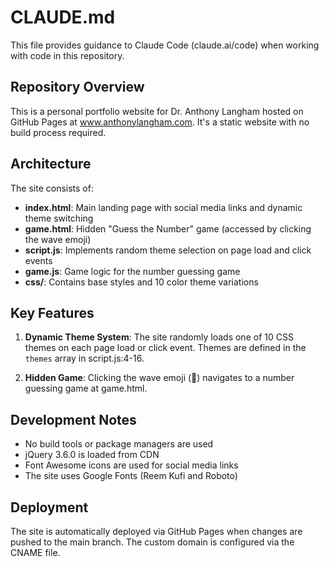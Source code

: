 # CLAUDE.md

This file provides guidance to Claude Code (claude.ai/code) when working with code in this repository.

## Repository Overview

This is a personal portfolio website for Dr. Anthony Langham hosted on GitHub Pages at www.anthonylangham.com. It's a static website with no build process required.

## Architecture

The site consists of:
- **index.html**: Main landing page with social media links and dynamic theme switching
- **game.html**: Hidden "Guess the Number" game (accessed by clicking the wave emoji)
- **script.js**: Implements random theme selection on page load and click events
- **game.js**: Game logic for the number guessing game
- **css/**: Contains base styles and 10 color theme variations

## Key Features

1. **Dynamic Theme System**: The site randomly loads one of 10 CSS themes on each page load or click event. Themes are defined in the `themes` array in script.js:4-16.

2. **Hidden Game**: Clicking the wave emoji (👋) navigates to a number guessing game at game.html.

## Development Notes

- No build tools or package managers are used
- jQuery 3.6.0 is loaded from CDN
- Font Awesome icons are used for social media links
- The site uses Google Fonts (Reem Kufi and Roboto)

## Deployment

The site is automatically deployed via GitHub Pages when changes are pushed to the main branch. The custom domain is configured via the CNAME file.